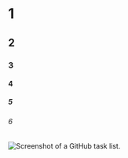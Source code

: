 # 1
## 2
### 3
#### 4
##### 5
###### 6

![Screenshot of a GitHub task list.](https://learn.microsoft.com/en-us/training/github/communicate-using-markdown/media/2-task-list.png)


